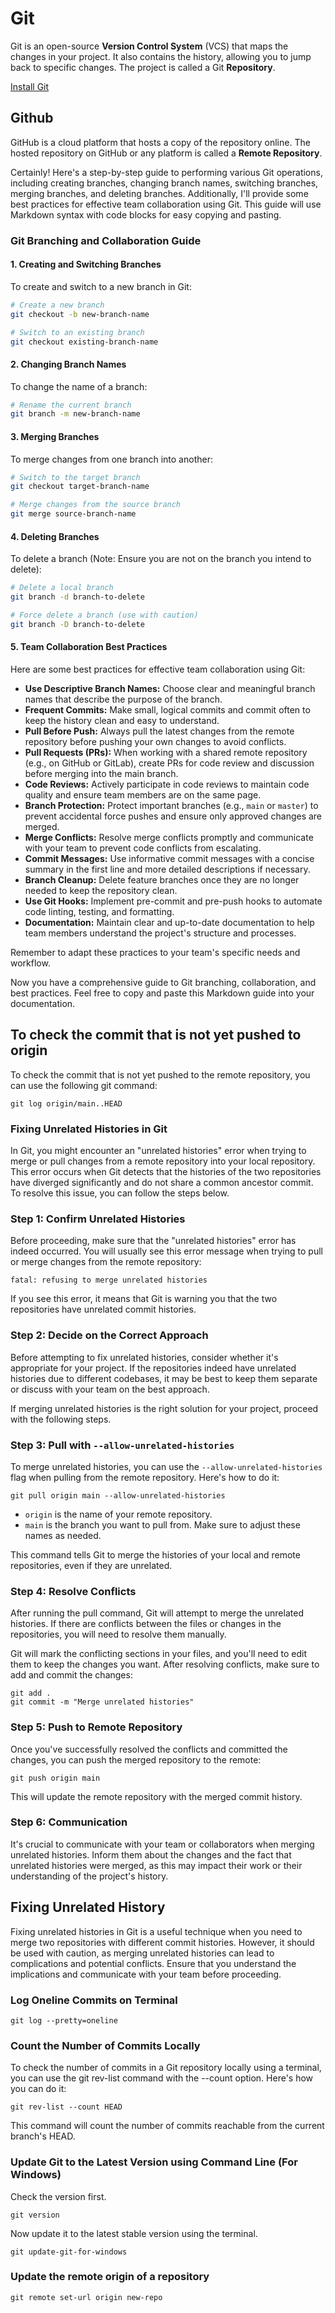 # Git

Git is an open-source **Version Control System** (VCS) that maps the changes in your project. It also contains the history, allowing you to jump back to specific changes. The project is called a Git **Repository**.

[Install Git](https://git-scm.com)

## Github

GitHub is a cloud platform that hosts a copy of the repository online. The hosted repository on GitHub or any platform is called a **Remote Repository**.

Certainly! Here's a step-by-step guide to performing various Git operations, including creating branches, changing branch names, switching branches, merging branches, and deleting branches. Additionally, I'll provide some best practices for effective team collaboration using Git. This guide will use Markdown syntax with code blocks for easy copying and pasting.

### Git Branching and Collaboration Guide

#### **1. Creating and Switching Branches**

To create and switch to a new branch in Git:

```bash
# Create a new branch
git checkout -b new-branch-name

# Switch to an existing branch
git checkout existing-branch-name
```

#### **2. Changing Branch Names**

To change the name of a branch:

```bash
# Rename the current branch
git branch -m new-branch-name
```

#### **3. Merging Branches**

To merge changes from one branch into another:

```bash
# Switch to the target branch
git checkout target-branch-name

# Merge changes from the source branch
git merge source-branch-name
```

#### **4. Deleting Branches**

To delete a branch (Note: Ensure you are not on the branch you intend to delete):

```bash
# Delete a local branch
git branch -d branch-to-delete

# Force delete a branch (use with caution)
git branch -D branch-to-delete
```

#### **5. Team Collaboration Best Practices**

Here are some best practices for effective team collaboration using Git:

- **Use Descriptive Branch Names:** Choose clear and meaningful branch names that describe the purpose of the branch.
- **Frequent Commits:** Make small, logical commits and commit often to keep the history clean and easy to understand.
- **Pull Before Push:** Always pull the latest changes from the remote repository before pushing your own changes to avoid conflicts.
- **Pull Requests (PRs):** When working with a shared remote repository (e.g., on GitHub or GitLab), create PRs for code review and discussion before merging into the main branch.
- **Code Reviews:** Actively participate in code reviews to maintain code quality and ensure team members are on the same page.
- **Branch Protection:** Protect important branches (e.g., `main` or `master`) to prevent accidental force pushes and ensure only approved changes are merged.
- **Merge Conflicts:** Resolve merge conflicts promptly and communicate with your team to prevent code conflicts from escalating.
- **Commit Messages:** Use informative commit messages with a concise summary in the first line and more detailed descriptions if necessary.
- **Branch Cleanup:** Delete feature branches once they are no longer needed to keep the repository clean.
- **Use Git Hooks:** Implement pre-commit and pre-push hooks to automate code linting, testing, and formatting.
- **Documentation:** Maintain clear and up-to-date documentation to help team members understand the project's structure and processes.

Remember to adapt these practices to your team's specific needs and workflow.

Now you have a comprehensive guide to Git branching, collaboration, and best practices. Feel free to copy and paste this Markdown guide into your documentation.

## To check the commit that is not yet pushed to origin

To check the commit that is not yet pushed to the remote repository, you can use the following git command:

```git
git log origin/main..HEAD
```

### Fixing Unrelated Histories in Git

In Git, you might encounter an "unrelated histories" error when trying to merge or pull changes from a remote repository into your local repository. This error occurs when Git detects that the histories of the two repositories have diverged significantly and do not share a common ancestor commit. To resolve this issue, you can follow the steps below.

### Step 1: Confirm Unrelated Histories

Before proceeding, make sure that the "unrelated histories" error has indeed occurred. You will usually see this error message when trying to pull or merge changes from the remote repository:

```shell
fatal: refusing to merge unrelated histories
```

If you see this error, it means that Git is warning you that the two repositories have unrelated commit histories.

### Step 2: Decide on the Correct Approach

Before attempting to fix unrelated histories, consider whether it's appropriate for your project. If the repositories indeed have unrelated histories due to different codebases, it may be best to keep them separate or discuss with your team on the best approach.

If merging unrelated histories is the right solution for your project, proceed with the following steps.

### Step 3: Pull with `--allow-unrelated-histories`

To merge unrelated histories, you can use the `--allow-unrelated-histories` flag when pulling from the remote repository. Here's how to do it:

```shell
git pull origin main --allow-unrelated-histories
```

- `origin` is the name of your remote repository.
- `main` is the branch you want to pull from. Make sure to adjust these names as needed.

This command tells Git to merge the histories of your local and remote repositories, even if they are unrelated.

### Step 4: Resolve Conflicts

After running the pull command, Git will attempt to merge the unrelated histories. If there are conflicts between the files or changes in the repositories, you will need to resolve them manually.

Git will mark the conflicting sections in your files, and you'll need to edit them to keep the changes you want. After resolving conflicts, make sure to add and commit the changes:

```shell
git add .
git commit -m "Merge unrelated histories"
```

### Step 5: Push to Remote Repository

Once you've successfully resolved the conflicts and committed the changes, you can push the merged repository to the remote:

```shell
git push origin main
```

This will update the remote repository with the merged commit history.

### Step 6: Communication

It's crucial to communicate with your team or collaborators when merging unrelated histories. Inform them about the changes and the fact that unrelated histories were merged, as this may impact their work or their understanding of the project's history.

## Fixing Unrelated History

Fixing unrelated histories in Git is a useful technique when you need to merge two repositories with different commit histories. However, it should be used with caution, as merging unrelated histories can lead to complications and potential conflicts. Ensure that you understand the implications and communicate with your team before proceeding.

### Log Oneline Commits on Terminal

```git
git log --pretty=oneline
```

### Count the Number of Commits Locally

To check the number of commits in a Git repository locally using a terminal, you can use the git rev-list command with the --count option. Here's how you can do it:

```git
git rev-list --count HEAD
```

This command will count the number of commits reachable from the current branch's HEAD.

### Update Git to the Latest Version using Command Line (For Windows)

Check the version first.

```git
git version
```

Now update it to the latest stable version using the terminal.

```git
git update-git-for-windows
```

### Update the remote origin of a repository

```git
git remote set-url origin new-repo
```
